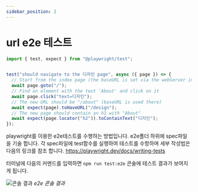 ```yaml
---
sidebar_position: 2
---
```


# url e2e 테스트

```typescript title="playwright.config.ts"
import { test, expect } from "@playwright/test";


test("should navigate to the 디자인 page", async ({ page }) => {
  // Start from the index page (the baseURL is set via the webServer in the playwright.config.ts)
  await page.goto("/");
  // Find an element with the text 'About' and click on it
  await page.click("text=디자인");
  // The new URL should be "/about" (baseURL is used there)
  await expect(page).toHaveURL("/design");
  // The new page should contain an h1 with "About"
  await expect(page.locator("h2")).toContainText("디자인");
});
```

playwright를 이용한 e2e테스트를 수행하는 방법입니다. e2e폴더 하위에 spec파일을 기술 합니다. 각 spec파일에 test함수를 실행하여 테스트를 수항하며 세부 작성법은 다음의 링크를 참조 합니다. https://playwright.dev/docs/writing-tests

터미널에 다음의 커멘드를 입력하면 `npm run test:e2e` 콘솔에 테스트 결과가 보여지게 됩니다.

![콘솔 결과](/img/standard_e2e_test_1.png)
*e2e 콘솔 결과*
